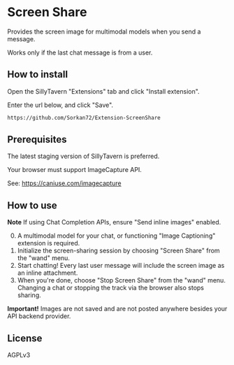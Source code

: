 # Screen Share

Provides the screen image for multimodal models when you send a message.

Works only if the last chat message is from a user.

## How to install

Open the SillyTavern "Extensions" tab and click "Install extension".

Enter the url below, and click "Save".

```txt
https://github.com/Sorkan72/Extension-ScreenShare
```

## Prerequisites

The latest staging version of SillyTavern is preferred.

Your browser must support ImageCapture API.

See: <https://caniuse.com/imagecapture>

## How to use

**Note** If using Chat Completion APIs, ensure "Send inline images" enabled.

0. A multimodal model for your chat, or functioning "Image Captioning" extension is required.
1. Initialize the screen-sharing session by choosing "Screen Share" from the "wand" menu.
2. Start chatting! Every last user message will include the screen image as an inline attachment.
3. When you're done, choose "Stop Screen Share" from the "wand" menu. Changing a chat or stopping the track via the browser also stops sharing.

**Important!** Images are not saved and are not posted anywhere besides your API backend provider.

## License

AGPLv3
